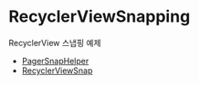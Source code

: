 # RecyclerViewSnapping
RecyclerView 스냅핑 예제
* [PagerSnapHelper](https://developer.android.com/reference/android/support/v7/widget/PagerSnapHelper)
* [RecyclerViewSnap](https://github.com/rubensousa/RecyclerViewSnap)
